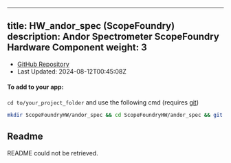 
---
title: HW_andor_spec (ScopeFoundry)
description: Andor Spectrometer ScopeFoundry Hardware Component
weight: 3
---
- [GitHub Repository](https://github.com/ScopeFoundry/HW_andor_spec)
- Last Updated: 2024-08-12T00:45:08Z


#### To add to your app:

`cd to/your_project_folder` and use the following cmd (requires [git](/docs/100_development/20_git/))

```bash
mkdir ScopeFoundryHW/andor_spec && cd ScopeFoundryHW/andor_spec && git init --initial-branch=master && git remote add upstream_ScopeFoundry https://github.com/ScopeFoundry/HW_andor_spec && git pull upstream_ScopeFoundry master && cd ../..
```

## Readme
README could not be retrieved.
